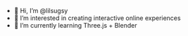 - 👋 Hi, I’m @lilsugsy
- 👀 I’m interested in creating interactive online experiences
- 🌱 I’m currently learning Three.js + Blender

<!---
lilsugsy/lilsugsy is a ✨ special ✨ repository because its `README.md` (this file) appears on your GitHub profile.
You can click the Preview link to take a look at your changes.
--->
